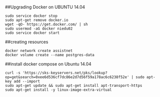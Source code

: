 ##Upgrading Docker on UBUNTU 14.04

    sudo service docker stop
    sudo apt-get remove docker.io
    wget -qO- https://get.docker.com/ | sh
    sudo usermod -aG docker niedu02
    sudo service docker start

##creating resources

    docker network create assistnet
    docker volume create --name postgres-data

##install docker compose on Ubuntu 14.04

    curl -s 'https://sks-keyservers.net/pks/lookup?op=get&search=0xee6d536cf7dc86e2d7d56f59a178ac6c6238f52e' | sudo apt-key add --import
    sudo apt-get update && sudo apt-get install apt-transport-https
    sudo apt-get install -y linux-image-extra-virtual


